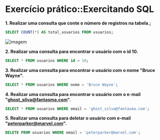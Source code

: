 # Exercício prático::Exercitando SQL

**1. Realizar uma consulta que conte o número de registros na tabela.;**
```sql
SELECT COUNT(*) AS total_usuarios FROM usuarios;
```
![imagem](https://ibb.co/nBqL3R5)

**2. Realizar uma consulta para encontrar o usuário com o id 10.**
```sql
SELECT * FROM usuarios WHERE id = 10;
```

**3. Realizar uma consulta para encontrar o usuário com o nome "Bruce Wayne".**
```sql
SELECT * FROM usuarios WHERE nome = 'Bruce Wayne';
```

**4. Realizar uma consulta para encontrar o usuário com o e-mail "ghost_silva@fantasma.com".**
```sql
SELECT * FROM usuarios WHERE email = 'ghost_silva@fantasma.com';
```
**5. Realizar uma consulta para deletar o usuário com e-mail "peterparker@marvel.com".**
```sql
DELETE FROM usuarios WHERE email = 'peterparker@marvel.com';
```
